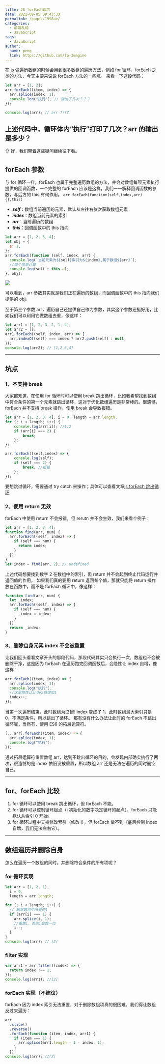 ```yaml
---
title: JS forEach踩坑
date: 2022-09-05 09:43:33
permalink: /pages/1998ae/
categories:
  - 前端乱炖
  - JavaScript
tags:
  - JavaScript
author:
  name: peng
  link: https://github.com/lp-Imagine
---
```


在 js 做遍历数组的时候会用到很多数组的遍历方法，例如 for 循环、forEach 之类的方法，今天主要来说说 forEach 方法的一些坑。
来看一下这段代码：

```javascript
let arr = [1, 2];
arr.forEach((item, indec) => {
  arr.splice(index, 1);
  console.log("执行"); // 输出了几次？？？
});

console.log(arr); // arr ????
```

## 上述代码中，循环体内“执行”打印了几次？arr 的输出是多少？

👌 好，我们带着这些疑问继续往下看。

## forEach 参数

与 for 循环一样，forEach 也属于完整遍历数组的方法，并会对数组每项元素执行提供的回调函数，一个完整的 forEach 应该是这样，我们一一解释回调函数的参数，与后方的 this 有何作用。
`arr.forEach(function(self,index,arr){},this)`

- **_self_**：数组当前遍历的元素，默认从左往右依次获取数组元素
- **_index_**：数组当前元素的索引
- **_arr_**：当前遍历的数组
- **_this_**：回调函数中的 this 指向

```javascript
let arr = [1, 2, 3, 4];
let obj = {
  a: 1,
};
arr.forEach(function (self, index, arr) {
  console.log(`当前元素为${self}索引为${index},属于数组${arr}`);
  //做个简单计算
  console.log(self + this.a);
}, obj);
```

![](https://cdn.jsdelivr.net/gh/lp-Imagine/lp-Imagine@main/images/each01.png)

可以看到，arr 参数其实就是我们正在遍历的数组，而回调函数中的 this 指向我们提供的 obj。

至于第三个参数 arr，遍历自己还提供自己作为参数，其实这个参数还挺好用，比如我们可以利用它做数组去重，像这样：

```javascript
let arr1 = [1, 2, 3, 2, 1, 4];
let arr2 = [];
arr1.forEach((self, index, arr) => {
  arr.indexOf(self) === index ? arr2.push(self) : null;
});
console.log(arr2); // [1,2,3,4]
```

---

## 坑点

### 1、不支持 break

大家都知道，在使用 for 循环时可以使用 break 跳出循环，比如我希望找到数组中符合条件的第一个元素就跳出循环，这对于优化数组遍历是非常棒的。很遗憾，forEach 并不支持 break 操作，使用 break 会导致报错。

```javascript
let arr = [1, 2, 3, 4], i = 0, length = arr.length;
for (; i < length; i++) {
    console.log(arr[i]); //1,2
    if (arr[i] === 2) {
        break;
    };
};

arr.forEach((self,index) => {
    console.log(self);
    if (self === 2) {
        break; //报错
    };
});
```

要想跳过循环，需要通过 try catch 来操作；具体可以查看文章[js forEach 跳出循环](https://www.cnblogs.com/echolun/p/10651039.html)

### 2、使用 return 无效

forEach 中使用 return 不会报错，但 rerutn 并不会生效，我们来看个例子：

```javascript
let arr = [1, 2, 3, 4];
function find(arr, num) {
  arr.forEach((self, index) => {
    if (self === num) {
      return index;
    }
  });
}
let index = find(arr, 2); // undefined
```

上述代码想要找到数字 2 在数组中的索引，但 return 并不会起到终止代码运行并返回值的作用。
如果我们真的要用 return 返回某个值，那就只能将 return 操作放在函数中，而不是 forEach 循环中，像这样：

```javascript
function find(arr, num) {
  let _index;
  arr.forEach((self, index) => {
    if (self === num) {
      _index = index;
    }
  });
  return _index;
}
```

### 3、删除自身元素 index 不会被重置

让我们回头看看文章开头的那段代码，那段代码其实只会执行一次，数组也不会被删除干净，这是因为 forEach 在遍历跑完回调函数后，会隐性让 index 自增，像这样：

```javascript
arr.forEach((item, index) => {
  arr.splice(index, 1);
  console.log("执行");
  //这里隐性让index自增加1
  index++;
});
```

当第一次遍历结束，此时数组为[2]而 index 变成了 1，此时数组最大索引只是 0，不满足条件，所以跳出了循环。
那有没有什么办法让此时的 forEach 不跳出循环呢，当然有，使用 ES6 的拓展运算符。

```javascript
[...arr].forEach((item, index) => {
  arr.splice(index, 1);
  console.log("执行");
});
```

通过拓展运算符重置数组 arr，达到不跳出循环的目的，会发现内部确实执行了两次，很遗憾的是 index 依旧没被重置，所以数组 arr 还是无法在遍历的同时删空自己。

---

## for、forEach 比较

1. for 循环可以使用 break 跳出循环，但 forEach 不能。
2. for 循环可以控制循环起点（i 初始化的数字决定循环的起点），forEach 只能默认从索引 0 开始。
3. for 循环过程中支持修改索引（修改 i），但 forEach 做不到（底层控制 index 自增，我们无法左右它）。

---

## 数组遍历并删除自身

怎么在遍历一个数组的同时，并删除符合条件的所有项呢？

### for 循环实现

```javascript
let arr = [1, 2, 1],
  i = 0,
  length = arr.length;

for (; i < length; i++) {
  // 删除数组中所有的1
  if (arr[i] === 1) {
    arr.splice(i, 1);
    //重置i，否则i会跳一位
    i--;
  }
}
console.log(arr); // [2]
```

### filter 实现

```javascript
var arr1 = arr.filter((index) => {
  return index !== 1;
});
console.log(arr1); //[2]
```

### forEach 实现（不建议）

forEach 因为 index 索引无法重置，对于删除数组项真的很困难，我们得让数组反过来遍历：

```javascript
arr
  .slice()
  .reverse()
  .forEach(function (item, index, arr1) {
    if (item === 1) {
      arr.splice(arr1.length - 1 - index, 1);
    }
  });
console.log(arr); //[2]
```
